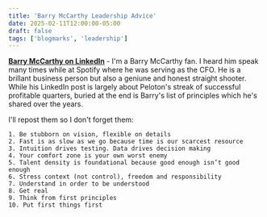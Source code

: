 ```yaml
---
title: 'Barry McCarthy Leadership Advice'
date: 2025-02-11T12:00:00-05:00
draft: false
tags: ['blogmarks', 'leadership']
---
```


__[Barry McCarthy on LinkedIn](https://www.linkedin.com/posts/activity-7294875863983030272-Bvnj)__ - I'm a Barry McCarthy fan. I heard him speak many times while at Spotify where he was serving as the CFO. He is a brillant business person but also a geniune and honest straight shooter. While his LinkedIn post is largely about Peloton's streak of successful profitable quarters, buried at the end is Barry's list of principles which he's shared over the years.

I'll repost them so I don't forget them:

```
1. Be stubborn on vision, flexible on details
2. Fast is as slow as we go because time is our scarcest resource
3. Intuition drives testing. Data drives decision making
4. Your comfort zone is your own worst enemy
5. Talent density is foundational because good enough isn’t good enough
6. Stress context (not control), freedom and responsibility
7. Understand in order to be understood
8. Get real
9. Think from first principles
10. Put first things first
```
